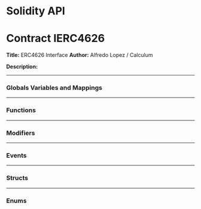 # Solidity API

# Contract IERC4626
**Title:** ERC4626 Interface
**Author:** Alfredo Lopez / Calculum

**Description:** 

---
### Globals Variables and Mappings

---
### Functions

---
### Modifiers

---
### Events

---
### Structs

---
### Enums

